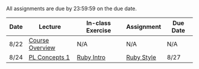 All assignments are due by 23:59:59 on the due date.

Date | Lecture | In-class Exercise | Assignment | Due Date
---- | ------- | ----------------- | ---------- | --------
8/22 | [Course Overview](slides/course_overview/slides.pdf) | N/A                                           | N/A                                            | N/A
8/24 | [PL Concepts 1](slides/pl_concepts/1/slides.pdf)     | [Ruby Intro](class_exercises/ruby/0-intro.md) | [Ruby Style](assignments/ruby/0-ruby_style.md) | 8/27
